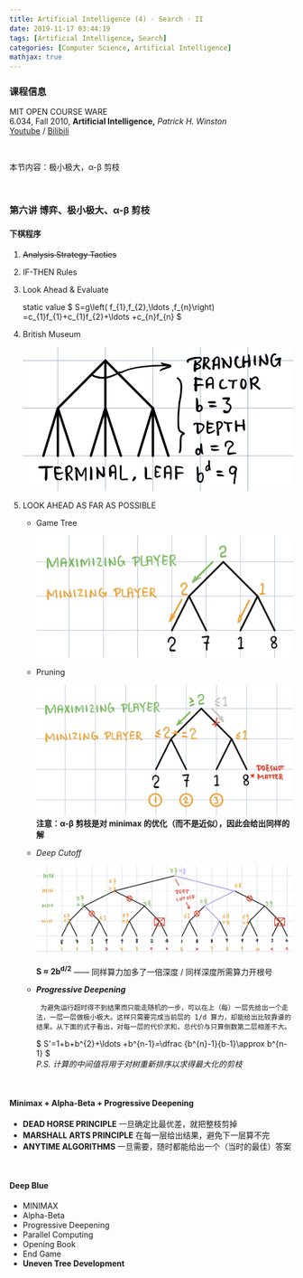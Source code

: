 ```yaml
---
title: Artificial Intelligence (4) · Search · II
date: 2019-11-17 03:44:19
tags: [Artificial Intelligence, Search]
categories: [Computer Science, Artificial Intelligence]
mathjax: true
---
```


### 课程信息

MIT OPEN COURSE WARE  
6.034, Fall 2010, **Artificial Intelligence,** *Patrick H. Winston*  
[Youtube](https://www.youtube.com/watch?v=TjZBTDzGeGg&list=PLUl4u3cNGP63gFHB6xb-kVBiQHYe_4hSi) / [Bilibili](https://www.bilibili.com/video/av75097245)

<br>

本节内容：极小极大，α-β 剪枝

<!-- more -->

<br>

### 第六讲 博弈、极小极大、α-β 剪枝

#### 下棋程序

1.  ~~Analysis Strategy Tactics~~

2.  IF-THEN Rules

3.  Look Ahead & Evaluate

    static value $ S=g\left( f_{1},f_{2},\ldots ,f_{n}\right) =c_{1}f_{1}+c_{1}f_{2}+\ldots +c_{n}f_{n} $

4.  British Museum

    ![vocab](Artificial-Intelligence-Patrick-Winston-4/vocab.jpg)

5.  LOOK AHEAD AS FAR AS POSSIBLE

    - Game Tree

      ![GameTree](Artificial-Intelligence-Patrick-Winston-4/GameTree.jpg)

    - Pruning

      ![Pruning](Artificial-Intelligence-Patrick-Winston-4/Pruning.jpg)**注意：α-β 剪枝是对 minimax 的优化（而不是近似），因此会给出同样的解**

    - *Deep Cutoff*

      ![DeepCutoff](Artificial-Intelligence-Patrick-Winston-4/DeepCutoff.jpg)

      **S ≈ 2b<sup>d/2</sup>** —— 同样算力加多了一倍深度 / 同样深度所需算力开根号

    - ***Progressive Deepening***

           为避免运行超时得不到结果而只能走随机的一步，可以在上（每）一层先给出一个走法，一层一层做极小极大。这样只需要完成当前层的 1/d 算力，却能给出比较靠谱的结果。从下面的式子看出，对每一层的代价求和，总代价与只算倒数第二层相差不大。

      $ S'=1+b+b^{2}+\ldots +b^{n-1}=\dfrac {b^{n}-1}{b-1}\approx b^{n-1} $<br>
      *P.S. 计算的中间值将用于对树重新排序以求得最大化的剪枝*

<br>

#### Minimax + Alpha-Beta + Progressive Deepening

- **DEAD HORSE PRINCIPLE**
  一旦确定比最优差，就把整枝剪掉
- **MARSHALL ARTS PRINCIPLE**
  在每一层给出结果，避免下一层算不完
- **ANYTIME ALGORITHMS**
  一旦需要，随时都能给出一个（当时的最佳）答案

<br>

#### Deep Blue

- MINIMAX
- Alpha-Beta
- Progressive Deepening
- Parallel Computing
- Opening Book
- End Game
- **Uneven Tree Development**
